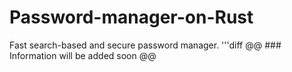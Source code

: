 # Password-manager-on-Rust
Fast search-based and secure password manager. 
'''diff
@@ ### Information will be added soon @@
